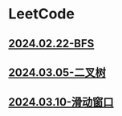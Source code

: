 # LeetCode

## [2024.02.22-BFS](LeetCode/2024.02.22-BFS.md)

## [2024.03.05-二叉树](LeetCode/2024.03.05-二叉树.md)

## [2024.03.10-滑动窗口](LeetCode/2024.03.10-滑动窗口.md)